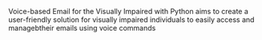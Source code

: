 Voice-based Email for the Visually Impaired with Python aims to create a user-friendly solution for visually impaired individuals to easily access and managebtheir emails using voice commands
